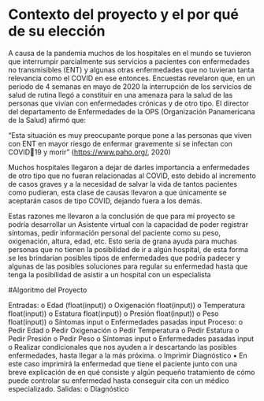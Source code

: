 # Contexto del proyecto y el por qué de su elección

A causa de la pandemia muchos de los hospitales en el mundo se tuvieron que 
interrumpir parcialmente sus servicios a pacientes con enfermedades no 
transmisibles (ENT) y algunas otras enfermedades que no tuvieran tanta relevancia 
como el COVID en ese entonces.
Encuestas revelaron que, en un periodo de 4 semanas en mayo de 2020 la 
interrupción de los servicios de salud de rutina llegó a constituir en una amenaza 
para la salud de las personas que vivían con enfermedades crónicas y de otro tipo.
El director del departamento de Enfermedades de la OPS (Organización 
Panamericana de la Salud) afirmó que:

“Esta situación es muy preocupante porque pone a las personas que viven 
con ENT en mayor riesgo de enfermar gravemente si se infectan con COVID19 y morir” (https://www.paho.org/, 2020)

Muchos hospitales llegaron a dejar de darles importancia a enfermedades de otro 
tipo que no fueran relacionadas al COVID, esto debido al incremento de casos 
graves y a la necesidad de salvar la vida de tantos pacientes como pudieran, esta 
clase de causas llevaron a que únicamente se aceptarán casos de tipo COVID, 
dejando fuera a los demás.

Estas razones me llevaron a la conclusión de que para mí proyecto se podría 
desarrollar un Asistente virtual con la capacidad de poder registrar síntomas, pedir 
información personal del paciente como su peso, oxigenación, altura, edad, etc.
Esto sería de grana ayuda para muchas personas que no tienen la posibilidad de ir 
a algún hospital, de esta forma se les brindarían posibles tipos de enfermedades 
que podría padecer y algunas de las posibles soluciones para regular su 
enfermedad hasta que tenga la posibilidad de asistir a un hospital con un 
especialista

#Algoritmo del Proyecto

Entradas:
   o Edad (float(input))
   o Oxigenación float(input))
   o Temperatura float(input))
   o Estatura float(input))
   o Presión float(input))
   o Peso float(input))
   o Síntomas input
   o Enfermedades pasadas input
Proceso:
   o Pedir Edad 
   o Pedir Oxigenación
   o Pedir Temperatura
   o Pedir Estatura
   o Pedir Presión
   o Pedir Peso
   o Síntomas input
   o Enfermedades pasadas input
   o Realizar condicionales que nos ayuden a ir descartando las posibles 
      enfermedades, hasta llegar a la más próxima.
   o Imprimir Diagnóstico
       ▪ En este caso imprimirá la enfermedad que tiene el paciente 
         junto con una breve explicación de en qué consiste y algún 
         pequeño tratamiento de cómo puede controlar su enfermedad 
         hasta conseguir cita con un médico especializado.
Salidas:
   o Diagnóstico

